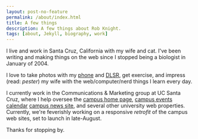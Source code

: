 ```yaml
---
layout: post-no-feature
permalink: /about/index.html
title: A few things
description: A few things about Rob Knight.
tags: [about, Jekyll, biography, work]
---
```


I live and work in Santa Cruz, California with my wife and cat. I've been writing and making things on the web since I stopped being a biologist in January of 2004.

I love to take photos with my [phone](http://instagram.com/robknight/ "Rob Knight on Instagram") and  [DLSR](http://www.flickr.com/rknight/ "Rob Knighto on Flickr"), get exercise, and impress (read: *pester*) my wife with the web/computer/nerd things I learn every day.

I currently work in the Communications & Marketing group at UC Santa Cruz, where I help oversee the [campus home page](http://www.ucsc.edu), [campus events calendar](https://events.ucsc.edu) [campus news site](http://news.ucsc.edu), and several other university web properties. Currently, we're feverishly working on a responsive *retrofit* of the campus web sites, set to launch in late-August. 

Thanks for stopping by.